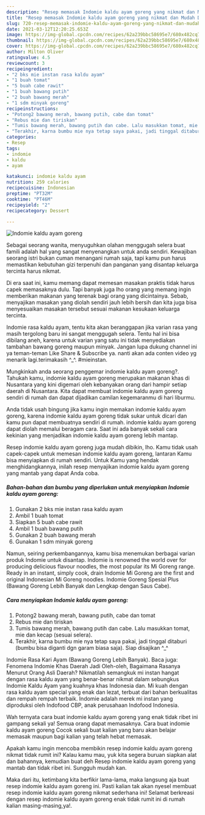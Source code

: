 ```yaml
---
description: "Resep memasak Indomie kaldu ayam goreng yang nikmat dan Mudah Dibuat"
title: "Resep memasak Indomie kaldu ayam goreng yang nikmat dan Mudah Dibuat"
slug: 720-resep-memasak-indomie-kaldu-ayam-goreng-yang-nikmat-dan-mudah-dibuat
date: 2021-03-12T12:20:25.653Z
image: https://img-global.cpcdn.com/recipes/62a239bbc58695e7/680x482cq70/indomie-kaldu-ayam-goreng-foto-resep-utama.jpg
thumbnail: https://img-global.cpcdn.com/recipes/62a239bbc58695e7/680x482cq70/indomie-kaldu-ayam-goreng-foto-resep-utama.jpg
cover: https://img-global.cpcdn.com/recipes/62a239bbc58695e7/680x482cq70/indomie-kaldu-ayam-goreng-foto-resep-utama.jpg
author: Milton Oliver
ratingvalue: 4.5
reviewcount: 3
recipeingredient:
- "2 bks mie instan rasa kaldu ayam"
- "1 buah tomat"
- "5 buah cabe rawit"
- "1 buah bawang putih"
- "2 buah bawang merah"
- "1 sdm minyak goreng"
recipeinstructions:
- "Potong2 bawang merah, bawang putih, cabe dan tomat"
- "Rebus mie dan tiriskan"
- "Tumis bawang merah, bawang putih dan cabe. Lalu masukkan tomat, mie dan kecap (sesuai selera)."
- "Terakhir, karna bumbu mie nya tetap saya pakai, jadi tinggal ditaburi (bumbu bisa diganti dgn garam biasa saja). Siap disajikan ^_^"
categories:
- Resep
tags:
- indomie
- kaldu
- ayam

katakunci: indomie kaldu ayam 
nutrition: 259 calories
recipecuisine: Indonesian
preptime: "PT32M"
cooktime: "PT46M"
recipeyield: "2"
recipecategory: Dessert

---
```



![Indomie kaldu ayam goreng](https://img-global.cpcdn.com/recipes/62a239bbc58695e7/680x482cq70/indomie-kaldu-ayam-goreng-foto-resep-utama.jpg)

Sebagai seorang wanita, menyuguhkan olahan menggugah selera buat famili adalah hal yang sangat menyenangkan untuk anda sendiri. Kewajiban seorang istri bukan cuman menangani rumah saja, tapi kamu pun harus memastikan kebutuhan gizi terpenuhi dan panganan yang disantap keluarga tercinta harus nikmat.

Di era  saat ini, kamu memang dapat memesan masakan praktis tidak harus capek memasaknya dulu. Tapi banyak juga lho orang yang memang ingin memberikan makanan yang terenak bagi orang yang dicintainya. Sebab, menyajikan masakan yang diolah sendiri jauh lebih bersih dan kita juga bisa menyesuaikan masakan tersebut sesuai makanan kesukaan keluarga tercinta. 

Indomie rasa kaldu ayam, tentu kita akan beranggapan jika varian rasa yang masih tergolong baru ini sangat menggugah selera. Tentu hal ini bisa dibilang aneh, karena untuk varian yang satu ini tidak menyediakan tambahan bawang goreng maupun minyak. Jangan lupa dukung channel ini ya teman-teman Like Share &amp; Subscribe ya. nanti akan ada conten video yg menarik lagi.terimakasih ^_^. #mieinstan.

Mungkinkah anda seorang penggemar indomie kaldu ayam goreng?. Tahukah kamu, indomie kaldu ayam goreng merupakan makanan khas di Nusantara yang kini digemari oleh kebanyakan orang dari hampir setiap daerah di Nusantara. Kita dapat membuat indomie kaldu ayam goreng sendiri di rumah dan dapat dijadikan camilan kegemaranmu di hari liburmu.

Anda tidak usah bingung jika kamu ingin memakan indomie kaldu ayam goreng, karena indomie kaldu ayam goreng tidak sukar untuk dicari dan kamu pun dapat membuatnya sendiri di rumah. indomie kaldu ayam goreng dapat diolah memalui beragam cara. Saat ini ada banyak sekali cara kekinian yang menjadikan indomie kaldu ayam goreng lebih mantap.

Resep indomie kaldu ayam goreng juga mudah dibikin, lho. Kamu tidak usah capek-capek untuk memesan indomie kaldu ayam goreng, lantaran Kamu bisa menyiapkan di rumah sendiri. Untuk Kamu yang hendak menghidangkannya, inilah resep menyajikan indomie kaldu ayam goreng yang mantab yang dapat Anda coba.

<!--inarticleads1-->

##### Bahan-bahan dan bumbu yang diperlukan untuk menyiapkan Indomie kaldu ayam goreng:

1. Gunakan 2 bks mie instan rasa kaldu ayam
1. Ambil 1 buah tomat
1. Siapkan 5 buah cabe rawit
1. Ambil 1 buah bawang putih
1. Gunakan 2 buah bawang merah
1. Gunakan 1 sdm minyak goreng


Namun, seiring perkembangannya, kamu bisa menemukan berbagai varian produk Indomie untuk disantap. Indomie is renowned the world over for producing delicious flavour noodles, the most popular its Mi Goreng range. Ready in an instant, simply cook, drain Indomie Mi Goreng are the first and original Indonesian Mi Goreng noodles. Indomie Goreng Spesial Plus (Bawang Goreng Lebih Banyak dan Lengkap dengan Saus Cabe). 

<!--inarticleads2-->

##### Cara menyiapkan Indomie kaldu ayam goreng:

1. Potong2 bawang merah, bawang putih, cabe dan tomat
1. Rebus mie dan tiriskan
1. Tumis bawang merah, bawang putih dan cabe. Lalu masukkan tomat, mie dan kecap (sesuai selera).
1. Terakhir, karna bumbu mie nya tetap saya pakai, jadi tinggal ditaburi (bumbu bisa diganti dgn garam biasa saja). Siap disajikan ^_^


Indomie Rasa Kari Ayam (Bawang Goreng Lebih Banyak). Baca juga: Fenomena Indomie Khas Daerah Jadi Oleh-oleh, Bagaimana Rasanya Menurut Orang Asli Daerah? Nikmatilah semangkuk mi instan hangat dengan rasa kaldu ayam yang benar-benar nikmat dalam sebungkus Indomie Kaldu Ayam yang kuahnya khas Indonesia dan. Mi kuah dengan rasa kaldu ayam special yang enak dan lezat, terbuat dari bahan berkualitas dan rempah rempah terbaik. Indomie adalah merek mi instan yang diproduksi oleh Indofood CBP, anak perusahaan Indofood Indonesia. 

Wah ternyata cara buat indomie kaldu ayam goreng yang enak tidak ribet ini gampang sekali ya! Semua orang dapat memasaknya. Cara buat indomie kaldu ayam goreng Cocok sekali buat kalian yang baru akan belajar memasak maupun bagi kalian yang telah hebat memasak.

Apakah kamu ingin mencoba membikin resep indomie kaldu ayam goreng nikmat tidak rumit ini? Kalau kamu mau, yuk kita segera buruan siapkan alat dan bahannya, kemudian buat deh Resep indomie kaldu ayam goreng yang mantab dan tidak ribet ini. Sungguh mudah kan. 

Maka dari itu, ketimbang kita berfikir lama-lama, maka langsung aja buat resep indomie kaldu ayam goreng ini. Pasti kalian tak akan nyesel membuat resep indomie kaldu ayam goreng nikmat sederhana ini! Selamat berkreasi dengan resep indomie kaldu ayam goreng enak tidak rumit ini di rumah kalian masing-masing,ya!.

